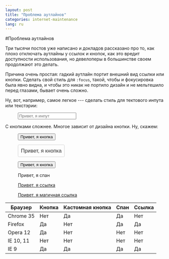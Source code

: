 ```yaml
---
layout: post
title: "Проблема аутлайнов"
categories: internet-maintenance
lang: ru
---
```


<script>
    dzDelayed.push(function() {
        $('.input-demo').find('button, span, a').on('mouseup mousedown', function (e) {
            e.stopPropagation();
        });

        $('.magic-link').click(function(e) {
            e.preventDefault();
            alert('YARRR!');
        });
    });
</script>

<style>
    .input-demo button:hover {
        outline: initial;
    }

    .input-demo .custom-button {
        font-size: 1.2em;
        background: transparent;
        border: 1px solid #ccc;
        border-radius: 0.2em;
        color: #333;
        padding: 0.5em;
        transition: all 0.25s linear;
    }

    .input-demo .custom-button:hover {
        background: dodgerblue;
        border-color: dodgerblue;
        color: white;
        transition: all 0.1s linear;
    }
</style>

#Проблема аутлайнов

Три тысячи постов уже написано и докладов рассказано про то, как плохо отключать аутлайны у ссылок и кнопок, как это вредит доступности использования, но девелоперы в большинстве своем продолжают это делать.

Причина очень простая: гадкий аутлайн портит внешний вид ссылки или кнопки. Сделать свой стиль для `:focus`, такой, чтобы и фокусировка была явно видна, и чтобы это никак не портило дизайн и не мельтешило перед глазами, бывает очень сложно.

Ну, вот, например, самое легкое --- сделать стиль для тектового инпута или текстэрии:

<figure class="input-demo">
    <input type="text" placeholder="Привет, я инпут">
</figure>

С кнопками сложнее. Многое зависит от дизайна кнопки. Ну, скажем:

<figure class="input-demo">
    <button>Привет, я кнопка</button>
</figure>

<figure class="input-demo">
    <button class="custom-button">Привет, я кнопка</button>
</figure>

<figure class="input-demo">
    <button class="pseudo-link">Привет, я кнопка</button>
</figure>

<figure class="input-demo">
    <span class="pseudo-link" tabindex="0">Привет, я спан</span>
</figure>

<figure class="input-demo">
    <a href="#">Привет, я ссылка</a>
</figure>

<figure class="input-demo">
    <a href="#" class="magic-link">Привет, я магичная ссылка</a>
</figure>

<div class="table-holder">
    <table>
        <thead>
            <tr>
                <th>Браузер</th>
                <th>Кнопка</th>
                <th>Кастомная кнопка</th>
                <th>Спан</th>
                <th>Ссылка</th>
            </tr>
        </thead>
        <tbody>
            <tr>
                <td>Chrome 35</td>
                <td class="true">Нет</td>
                <td class="false">Да</td>
                <td class="false">Да</td>
                <td class="true">Нет</td>
            </tr>
            <tr>
                <td>Firefox</td>
                <td class="false">Да</td>
                <td class="true">Нет</td>
                <td class="false">Да</td>
                <td class="false">Да</td>
            </tr>
            <tr>
                <td>Opera 12</td>
                <td class="false">Да</td>
                <td class="true">Нет</td>
                <td class="true">Нет</td>
                <td class="true">Нет</td>
            </tr>
            <tr>
                <td>IE 10, 11</td>
                <td class="true">Нет</td>
                <td class="true">Нет</td>
                <td class="true">Нет</td>
                <td class="true">Нет</td>
            </tr>
            <tr>
                <td>IE 9</td>
                <td class="false">Да</td>
                <td class="false">Да</td>
                <td class="false">Да</td>
                <td class="false">Да</td>
            </tr>
        </tbody>
    </table>
</div>
